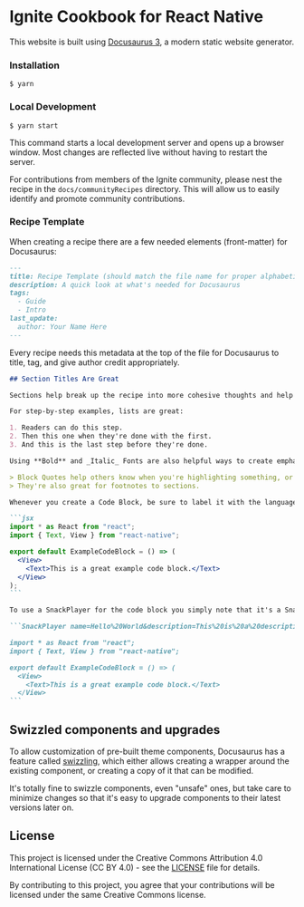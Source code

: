 # Ignite Cookbook for React Native

This website is built using [Docusaurus 3](https://docusaurus.io/docs/3.1.1), a modern static website generator.

### Installation

```
$ yarn
```

### Local Development

```
$ yarn start
```

This command starts a local development server and opens up a browser window. Most changes are reflected live without having to restart the server.

For contributions from members of the Ignite community, please nest the recipe in the `docs/communityRecipes` directory. This will allow us to easily identify and promote community contributions.

### Recipe Template

When creating a recipe there are a few needed elements (front-matter) for Docusaurus:

```markdown
---
title: Recipe Template (should match the file name for proper alphabetization)
description: A quick look at what's needed for Docusaurus
tags:
  - Guide
  - Intro
last_update:
  author: Your Name Here
---
```

Every recipe needs this metadata at the top of the file for Docusaurus to title, tag, and give author credit appropriately.

````markdown
## Section Titles Are Great

Sections help break up the recipe into more cohesive thoughts and help others follow along.

For step-by-step examples, lists are great:

1. Readers can do this step.
2. Then this one when they're done with the first.
3. And this is the last step before they're done.

Using **Bold** and _Italic_ Fonts are also helpful ways to create emphasis within your recipe.

> Block Quotes help others know when you're highlighting something, or attributing an idea to someone else.
> They're also great for footnotes to sections.

Whenever you create a Code Block, be sure to label it with the language like so:

```jsx
import * as React from "react";
import { Text, View } from "react-native";

export default ExampleCodeBlock = () => (
  <View>
    <Text>This is a great example code block.</Text>
  </View>
);
```

To use a SnackPlayer for the code block you simply note that it's a SnackPlayer and provide some props for the player:

```SnackPlayer name=Hello%20World&description=This%20is%20a%20description&dependencies=react-native-reanimated&platform=ios

import * as React from "react";
import { Text, View } from "react-native";

export default ExampleCodeBlock = () => (
  <View>
    <Text>This is a great example code block.</Text>
  </View>
```
````

## Swizzled components and upgrades

To allow customization of pre-built theme components, Docusaurus has a feature called [swizzling](https://docusaurus.io/docs/swizzling), which either allows creating a wrapper around the existing component, or creating a copy of it that can be modified.

It's totally fine to swizzle components, even "unsafe" ones, but take care to minimize changes so that it's easy to upgrade components to their latest versions later on.

## License

This project is licensed under the Creative Commons Attribution 4.0 International License (CC BY 4.0) - see the [LICENSE](./LICENSE.md) file for details.

By contributing to this project, you agree that your contributions will be licensed under the same Creative Commons license.

